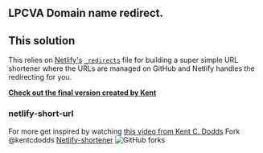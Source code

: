 ## LPCVA Domain name redirect.

## This solution

This relies on [Netlify's](https://www.netlify.com)
[`_redirects`](https://www.netlify.com/docs/redirects/) file for building a
super simple URL shortener where the URLs are managed on GitHub and Netlify
handles the redirecting for you.

[**Check out the final version created by Kent**](https://github.com/kentcdodds/netlify-shortener)

### netlify-short-url

For more get inspired by watching [this video from Kent C. Dodds](https://rosell.io/kcd-video)
Fork @kentcdodds [Netlify-shortener](https://github.com/kentcdodds/netlify-shortener)
![GitHub forks](https://img.shields.io/github/forks/kentcdodds/netlify-shortener?label=Fork&style=social)
